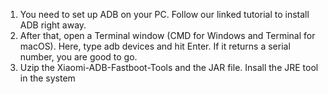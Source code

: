 1. You need to set up ADB on your PC. Follow our linked tutorial to install ADB right away.
2. After that, open a Terminal window (CMD for Windows and Terminal for macOS). Here, type adb devices and hit Enter. If it returns a serial number, you are good to go.
3. Uzip the Xiaomi-ADB-Fastboot-Tools and the JAR file. Insall the JRE tool in the system

